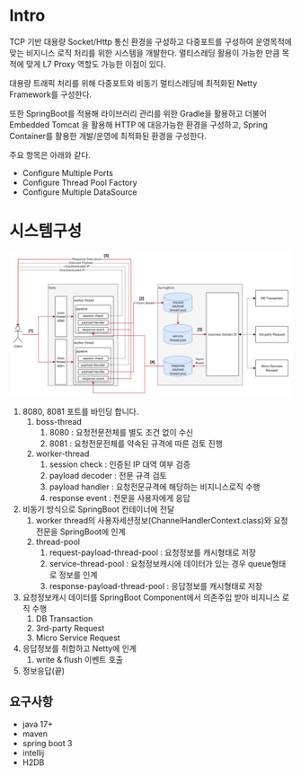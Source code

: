 # Intro

TCP 기반 대용량 Socket/Http 통신 환경을 구성하고 다중포트를 구성하여 운영목적에 맞는 비지니스 로직 처리를 위한 시스템을 개발한다. 멀티스레딩 활용이 가능한 만큼 목적에 맞게 L7 Proxy 역할도 가능한 이점이 있다.

대용량 트래픽 처리를 위해 다중포트와 비동기 멀티스레딩에 최적화된 Netty Framework를 구성한다.

또한 SpringBoot를 적용해 라이브러리 관리를 위한 Gradle을 활용하고 더불어 Embedded Tomcat 을 활용해 HTTP 에 대응가능한 환경을 구성하고, Spring Container를 활용한 개발/운영에 최적화된 환경을 구성한다.

주요 항목은 아래와 같다.

- Configure Multiple Ports
- Configure Thread Pool Factory
- Configure Multiple DataSource

# 시스템구성

![Untitled](Untitled.png)

1. 8080, 8081 포트를 바인딩 합니다.
    1. boss-thread
        1. 8080 : 요청전문전체를 별도 조건 없이 수신
        2. 8081 : 요청전문전체를 약속된 규격에 따른 검토 진행
    2. worker-thread
        1. session check : 인증된 IP 대역 여부 검증
        2. payload decoder : 전문 규격 검토
        3. payload handler : 요청전문규격에 해당하는 비지니스로직 수행
        4. response event : 전문을 사용자에게 응답
2. 비동기 방식으로 SpringBoot 컨테이너에 전달
    1. worker thread의 사용자세션정보(ChannelHandlerContext.class)와 요청전문을 SpringBoot에 인계
    2. thread-pool
        1. request-payload-thread-pool : 요청정보를 캐시형태로 저장
        2. service-thread-pool : 요청정보캐시에 데이터가 있는 경우 queue형태로 정보를 인계
        3. response-payload-thread-pool : 응답정보를 캐시형태로 저장
3. 요청정보캐시 데이터를 SpringBoot Component에서 의존주입 받아 비지니스 로직 수행
    1. DB Transaction
    2. 3rd-party Request
    3. Micro Service Request
4. 응답정보를 취합하고 Netty에 인계
    1. write & flush 이벤트 호출
5. 정보응답(끝)

## 요구사항

- java 17+
- maven
- spring boot 3
- intellij
- H2DB
